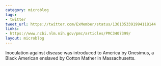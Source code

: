 ```yaml
---
category: microblog
tags:
- twitter
tweet_url: https://twitter.com/ExMember/status/1361353391994118144
links:
- https://www.ncbi.nlm.nih.gov/pmc/articles/PMC3407399/
layout: microblog
---
```

Inoculation against disease was introduced to America by Onesimus, a Black American enslaved by Cotton Mather in Massachusetts.
